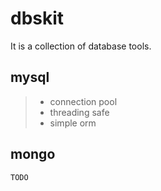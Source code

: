 # dbskit

It is a collection of database tools. 

## mysql

>    - connection pool 
>    - threading safe 
>    - simple orm 

## mongo

    TODO

